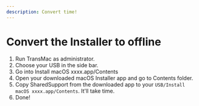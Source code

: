 ```yaml
---
description: Convert time!
---
```


# Convert the Installer to offline

1. Run TransMac as administrator.
2. Choose your USB in the side bar.
3. Go into Install macOS xxxx.app/Contents
4. Open your downloaded macOS Installer app and go to Contents folder.
5. Copy SharedSupport from the downloaded app to your `USB/Install macOS xxxx.app/Contents`. It'll take time.
6. Done!

